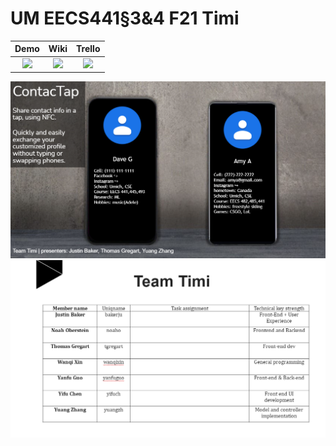# UM EECS441§3&4 F21 Timi

| Demo  |  Wiki |  Trello  |
|:-----:|:-----:|:--------:|
|[<img src="https://eecs441.eecs.umich.edu/img/admin/video.png">][demo_page]|[<img src="https://eecs441.eecs.umich.edu/img/admin/wiki.png">][wiki_page]|[<img src="https://eecs441.eecs.umich.edu/img/admin/trello.png">][process_page]|

![Elevator Pitch](/assets/title.png)
![Team](/assets/team.png)

[demo_page]: https://www.youtube.com/watch?v=8MrBdQ2NzP8
[wiki_page]: https://github.com/epigone707/Timi-ContacTap/wiki
[process_page]: https://trello.com/b/TqJAwI0i/contactap

